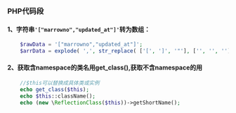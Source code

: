 ### PHP代码段
#### 1、字符串`'["marrowno","updated_at"]'`转为数组：
```php
    $rawData = '["marrowno","updated_at"]';
    $arrData = explode( ',', str_replace( ['[', ']', '"'], ['', '', ''], $rawData ) );
```

#### 2、获取含namespace的类名用get_class(),获取不含namespace的用
```php
    //$this可以替换成具体类或实例
    echo get_class($this);
    echo $this::className();
    echo (new \ReflectionClass($this))->getShortName();
```